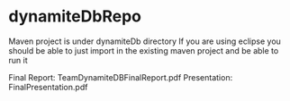 # dynamiteDbRepo

Maven project is under dynamiteDb directory
If you are using eclipse you should be able to just import in the existing maven project and be able to run it

Final Report: TeamDynamiteDBFinalReport.pdf
Presentation: FinalPresentation.pdf
